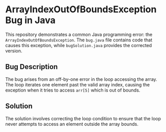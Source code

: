 # ArrayIndexOutOfBoundsException Bug in Java
This repository demonstrates a common Java programming error: the `ArrayIndexOutOfBoundsException`. The `bug.java` file contains code that causes this exception, while `bugSolution.java` provides the corrected version.

## Bug Description
The bug arises from an off-by-one error in the loop accessing the array.  The loop iterates one element past the valid array index, causing the exception when it tries to access `arr[5]` which is out of bounds.

## Solution
The solution involves correcting the loop condition to ensure that the loop never attempts to access an element outside the array bounds.